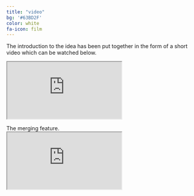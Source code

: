 ```yaml
---
title: "video"
bg: '#63BD2F'
color: white
fa-icon: film
---
```


The introduction to the idea has been put together in the form of a short video which can be watched below.

<div class="icontain">
  <iframe src="https://www.youtube.com/embed/Q3fFajMv2Cw" allowfullscreen></iframe>
</div>
<p></p>
<p></p>
<p></p>
The merging feature.

<div class="icontain">
  <iframe src="https://www.youtube.com/embed/jtQtWMES-cs" allowfullscreen></iframe>
</div>
